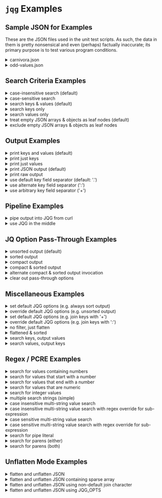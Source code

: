 # `jqg` Examples

## Sample JSON for Examples

These are the JSON files used in the unit test scripts. As such, the data in them is pretty nonsensical and even (perhaps) factually inaccurate; its primary purpose is to test various program conditions.

[//]: # (------------------------------------------------------------------)
[//]: # (--- NOTE: this file is generated using the gen-examples-md.pl   --)
[//]: # (--- script and should not be edited directly                    --)
[//]: # (------------------------------------------------------------------)

[//]: # (==================================================================)
<details>
    <summary>carnivora.json</summary>

```json
{
  "isa": "mammal",
  "classification": {
    "kingdom": "animalia",
    "phylum": "chordata",
    "class": "mammalia"
  },
  "subclades": [
    "feliformia",
    "caniformia"
  ],
  "cat": {
    "isa": "feline",
    "feral": [
      {
        "species": "lion",
        "aka": "king of the beasts"
      },
      {
        "species": "Bengal tiger"
      },
      {
        "species": "black-footed cat",
        "aka": "felis nigripes"
      }
    ],
    "domesticated": [
      {
        "petname": "Fluffy",
        "breed": "Bengal",
        "color": ""
      },
      {
        "petname": "Misty",
        "breed": "domestic short hair",
        "color": "yellow"
      }
    ]
  },
  "dog": [
    {
      "petname": "Growler",
      "breed": "mutt"
    },
    {
      "petname": "Tiger",
      "breed": "yellow labrador",
      "feral": true,
      "type": "domesticated"
    },
    {}
  ]
}
```

</details>

<details>
<summary>odd-values.json</summary>

```json
{
  "one": {
    "start-string": "foo",
    "null-value": null,
    "integer-number": 101,
    "string-with-pipe": "this|that",
    "key|with|pipe": true,
    "string-with-parens": "(this and that)",
    "key(with)parens": true,
    "bare-parens()": true,
    "left(paren-only": true,
    "unmatched-left)-paren": false
  },
  "two": [
    {
      "two-a": {
        "non-integer-number": -101.75,
        "number-zero": 0
      },
      "true-boolean": true,
      "two-b": {
        "false-boolean": false
      }
    },
    {
      "two-c": {
        "alpha-num-1": "a1",
        "alpha-num-2": "2b",
        "alpha-num-3": "a12b"
      }
    }
  ],
  "three": {
    "empty-string": "",
    "empty-object": {},
    "empty-array": []
  },
  "four": [
    "first",
    null,
    {},
    "fourth"
  ],
  "end-string": "bar"
}
```

</details>

[//]: # (==================================================================)

## Search Criteria Examples

[//]: # (------------------------------------------------------------------)
<details>
<summary>case-insensitive search (default)</summary>

```bash
$ jqg Tiger carnivora.json
{
  "cat.feral.1.species": "Bengal tiger",
  "dog.1.petname": "Tiger"
}
```

</details>

[//]: # (------------------------------------------------------------------)
<details>
<summary>case-sensitive search</summary>

```bash
$ jqg -I Tiger carnivora.json
{
  "dog.1.petname": "Tiger"
}
```

</details>

[//]: # (------------------------------------------------------------------)
<details>
<summary>search keys & values (default)</summary>

```bash
$ jqg king carnivora.json
{
  "classification.kingdom": "animalia",
  "cat.feral.0.aka": "king of the beasts"
}
```

</details>

[//]: # (------------------------------------------------------------------)
<details>
<summary>search keys only</summary>

```bash
$ jqg -k king carnivora.json
{
  "classification.kingdom": "animalia"
}
```

</details>

[//]: # (------------------------------------------------------------------)
<details>
<summary>search values only</summary>

```bash
$ jqg -v king carnivora.json
{
  "cat.feral.0.aka": "king of the beasts"
}
```

</details>

[//]: # (------------------------------------------------------------------)
<details>
<summary>treat empty JSON arrays & objects as leaf nodes (default)</summary>

```bash
$ jqg empty odd-values.json
{
  "three.empty-string": "",
  "three.empty-object": {},
  "three.empty-array": []
}
```

</details>

[//]: # (------------------------------------------------------------------)
<details>
<summary>exclude empty JSON arrays & objects as leaf nodes</summary>

```bash
$ jqg -E empty odd-values.json
{
  "three.empty-string": ""
}
```

</details>

[//]: # (==================================================================)

## Output Examples

[//]: # (------------------------------------------------------------------)
<details>
<summary>print keys and values (default)</summary>

```bash
$ jqg feli carnivora.json
{
  "subclades.0": "feliformia",
  "cat.isa": "feline",
  "cat.feral.2.aka": "felis nigripes"
}
```

</details>

[//]: # (------------------------------------------------------------------)
<details>
<summary>print just keys</summary>

```bash
$ jqg -K feli carnivora.json
[
  "subclades.0",
  "cat.isa",
  "cat.feral.2.aka"
]
```

</details>

[//]: # (------------------------------------------------------------------)
<details>
<summary>print just values</summary>

```bash
$ jqg -V feli carnivora.json
[
  "feliformia",
  "feline",
  "felis nigripes"
]
```

</details>

[//]: # (------------------------------------------------------------------)
<details>
<summary>print JSON output (default)</summary>

```bash
$ jqg -K feral carnivora.json
[
  "cat.feral.0.species",
  "cat.feral.0.aka",
  "cat.feral.1.species",
  "cat.feral.2.species",
  "cat.feral.2.aka",
  "dog.1.feral"
]
```

</details>

[//]: # (------------------------------------------------------------------)
<details>
<summary>print raw output</summary>

```bash
$ jqg -r -K feral carnivora.json
cat.feral.0.species
cat.feral.0.aka
cat.feral.1.species
cat.feral.2.species
cat.feral.2.aka
dog.1.feral
```

</details>

[//]: # (------------------------------------------------------------------)
<details>
<summary>use default key field separator (default: '.')</summary>

```bash
$ jqg feral carnivora.json
{
  "cat.feral.0.species": "lion",
  "cat.feral.0.aka": "king of the beasts",
  "cat.feral.1.species": "Bengal tiger",
  "cat.feral.2.species": "black-footed cat",
  "cat.feral.2.aka": "felis nigripes",
  "dog.1.feral": true
}
```

</details>

[//]: # (------------------------------------------------------------------)
<details>
<summary>use alternate key field separator (':')</summary>

```bash
$ jqg -J feral carnivora.json
{
  "cat:feral:0:species": "lion",
  "cat:feral:0:aka": "king of the beasts",
  "cat:feral:1:species": "Bengal tiger",
  "cat:feral:2:species": "black-footed cat",
  "cat:feral:2:aka": "felis nigripes",
  "dog:1:feral": true
}
```

</details>

[//]: # (------------------------------------------------------------------)
<details>
<summary>use arbitrary key field separator ('+')</summary>

```bash
$ jqg -j + feral carnivora.json
{
  "cat+feral+0+species": "lion",
  "cat+feral+0+aka": "king of the beasts",
  "cat+feral+1+species": "Bengal tiger",
  "cat+feral+2+species": "black-footed cat",
  "cat+feral+2+aka": "felis nigripes",
  "dog+1+feral": true
}
```

</details>

[//]: # (==================================================================)

## Pipeline Examples

[//]: # (------------------------------------------------------------------)
<details>
<summary>pipe output into JQG from curl</summary>

```bash
$ curl -m 4 -s https://raw.githubusercontent.com/NorthboundTrain/jqg/main/test/odd-values.json | jqg -v '(?<!\d)0|\[\]'
{
  "two.0.two-a.number-zero": 0,
  "three.empty-array": []
}
```

</details>

[//]: # (------------------------------------------------------------------)
<details>
<summary>use JQG in the middle</summary>

```bash
$ jq . carnivora.json | jqg feli | jq -S -c
{"cat.feral.2.aka":"felis nigripes","cat.isa":"feline","subclades.0":"feliformia"}
```

</details>

[//]: # (==================================================================)

## JQ Option Pass-Through Examples

[//]: # (------------------------------------------------------------------)
<details>
<summary>unsorted output (default)</summary>

```bash
$ jqg mammal carnivora.json
{
  "isa": "mammal",
  "classification.class": "mammalia"
}
```

</details>

[//]: # (------------------------------------------------------------------)
<details>
<summary>sorted output</summary>

```bash
$ jqg -q -S mammal carnivora.json
{
  "classification.class": "mammalia",
  "isa": "mammal"
}
```

</details>

[//]: # (------------------------------------------------------------------)
<details>
<summary>compact output</summary>

```bash
$ jqg -q -c mammal carnivora.json
{"isa":"mammal","classification.class":"mammalia"}
```

</details>

[//]: # (------------------------------------------------------------------)
<details>
<summary>compact & sorted output</summary>

```bash
$ jqg -q -S -q -c mammal carnivora.json
{"classification.class":"mammalia","isa":"mammal"}
```

</details>

[//]: # (------------------------------------------------------------------)
<details>
<summary>alternate compact & sorted output invocation</summary>

```bash
$ jqg -q -Sc mammal carnivora.json
{"classification.class":"mammalia","isa":"mammal"}
```

</details>

[//]: # (------------------------------------------------------------------)
<details>
<summary>clear out pass-through options</summary>

```bash
$ jqg -q -S -q -c -Q mammal carnivora.json
{
  "isa": "mammal",
  "classification.class": "mammalia"
}
```

</details>

[//]: # (==================================================================)

## Miscellaneous Examples

[//]: # (------------------------------------------------------------------)
<details>
<summary>set default JQG options (e.g. always sort output)</summary>

```bash
$ export JQG_OPTS="-q -S"
$ jqg mammal carnivora.json
{
  "classification.class": "mammalia",
  "isa": "mammal"
}
```

</details>

[//]: # (------------------------------------------------------------------)
<details>
<summary>override default JQG options (e.g. unsorted output)</summary>

```bash
$ export JQG_OPTS="-q -S"
$ jqg -Q mammal carnivora.json
{
  "isa": "mammal",
  "classification.class": "mammalia"
}
```

</details>

[//]: # (------------------------------------------------------------------)
<details>
<summary>set default JQG options (e.g. join keys with '+')</summary>

```bash
$ export JQG_OPTS="-j +"
$ jqg feral carnivora.json
{
  "cat+feral+0+species": "lion",
  "cat+feral+0+aka": "king of the beasts",
  "cat+feral+1+species": "Bengal tiger",
  "cat+feral+2+species": "black-footed cat",
  "cat+feral+2+aka": "felis nigripes",
  "dog+1+feral": true
}
```

</details>

[//]: # (------------------------------------------------------------------)
<details>
<summary>override default JQG options (e.g. join keys with ':')</summary>

```bash
$ export JQG_OPTS="-j +"
$ jqg -J feral carnivora.json
{
  "cat:feral:0:species": "lion",
  "cat:feral:0:aka": "king of the beasts",
  "cat:feral:1:species": "Bengal tiger",
  "cat:feral:2:species": "black-footed cat",
  "cat:feral:2:aka": "felis nigripes",
  "dog:1:feral": true
}
```

</details>

[//]: # (------------------------------------------------------------------)
<details>
<summary>no filter, just flatten</summary>

```bash
$ jqg . odd-values.json
{
  "one.start-string": "foo",
  "one.null-value": null,
  "one.integer-number": 101,
  "one.string-with-pipe": "this|that",
  "one.key|with|pipe": true,
  "one.string-with-parens": "(this and that)",
  "one.key(with)parens": true,
  "one.bare-parens()": true,
  "one.left(paren-only": true,
  "one.unmatched-left)-paren": false,
  "two.0.two-a.non-integer-number": -101.75,
  "two.0.two-a.number-zero": 0,
  "two.0.true-boolean": true,
  "two.0.two-b.false-boolean": false,
  "two.1.two-c.alpha-num-1": "a1",
  "two.1.two-c.alpha-num-2": "2b",
  "two.1.two-c.alpha-num-3": "a12b",
  "three.empty-string": "",
  "three.empty-object": {},
  "three.empty-array": [],
  "four.0": "first",
  "four.1": null,
  "four.2": {},
  "four.3": "fourth",
  "end-string": "bar"
}
```

</details>

[//]: # (------------------------------------------------------------------)
<details>
<summary>flattened & sorted</summary>

```bash
$ jqg -q -S . odd-values.json
{
  "end-string": "bar",
  "four.0": "first",
  "four.1": null,
  "four.2": {},
  "four.3": "fourth",
  "one.bare-parens()": true,
  "one.integer-number": 101,
  "one.key(with)parens": true,
  "one.key|with|pipe": true,
  "one.left(paren-only": true,
  "one.null-value": null,
  "one.start-string": "foo",
  "one.string-with-parens": "(this and that)",
  "one.string-with-pipe": "this|that",
  "one.unmatched-left)-paren": false,
  "three.empty-array": [],
  "three.empty-object": {},
  "three.empty-string": "",
  "two.0.true-boolean": true,
  "two.0.two-a.non-integer-number": -101.75,
  "two.0.two-a.number-zero": 0,
  "two.0.two-b.false-boolean": false,
  "two.1.two-c.alpha-num-1": "a1",
  "two.1.two-c.alpha-num-2": "2b",
  "two.1.two-c.alpha-num-3": "a12b"
}
```

</details>

[//]: # (------------------------------------------------------------------)
<details>
<summary>search keys, output values</summary>

```bash
$ jqg -k king -V carnivora.json
[
  "animalia"
]
```

</details>

[//]: # (------------------------------------------------------------------)
<details>
<summary>search values, output keys</summary>

```bash
$ jqg -v king -K carnivora.json
[
  "cat.feral.0.aka"
]
```

</details>

[//]: # (==================================================================)

## Regex / PCRE Examples

[//]: # (------------------------------------------------------------------)
<details>
<summary>search for values containing numbers</summary>

```bash
$ jqg -v '\d+' odd-values.json
{
  "one.integer-number": 101,
  "two.0.two-a.non-integer-number": -101.75,
  "two.0.two-a.number-zero": 0,
  "two.1.two-c.alpha-num-1": "a1",
  "two.1.two-c.alpha-num-2": "2b",
  "two.1.two-c.alpha-num-3": "a12b"
}
```

</details>

[//]: # (------------------------------------------------------------------)
<details>
<summary>search for values that start with a number</summary>

```bash
$ jqg -v '^-?\d+' odd-values.json
{
  "one.integer-number": 101,
  "two.0.two-a.non-integer-number": -101.75,
  "two.0.two-a.number-zero": 0,
  "two.1.two-c.alpha-num-2": "2b"
}
```

</details>

[//]: # (------------------------------------------------------------------)
<details>
<summary>search for values that end with a number</summary>

```bash
$ jqg -v '\d+$' odd-values.json
{
  "one.integer-number": 101,
  "two.0.two-a.non-integer-number": -101.75,
  "two.0.two-a.number-zero": 0,
  "two.1.two-c.alpha-num-1": "a1"
}
```

</details>

[//]: # (------------------------------------------------------------------)
<details>
<summary>search for values that are numeric</summary>

```bash
$ jqg -v '^[-.\d]+$' odd-values.json
{
  "one.integer-number": 101,
  "two.0.two-a.non-integer-number": -101.75,
  "two.0.two-a.number-zero": 0
}
```

</details>

[//]: # (------------------------------------------------------------------)
<details>
<summary>search for integer values</summary>

```bash
$ jqg -v '^\d+$' odd-values.json
{
  "one.integer-number": 101,
  "two.0.two-a.number-zero": 0
}
```

</details>

[//]: # (------------------------------------------------------------------)
<details>
<summary>multiple search strings (simple)</summary>

```bash
$ jqg 'species|breed' carnivora.json
{
  "cat.feral.0.species": "lion",
  "cat.feral.1.species": "Bengal tiger",
  "cat.feral.2.species": "black-footed cat",
  "cat.domesticated.0.breed": "Bengal",
  "cat.domesticated.1.breed": "domestic short hair",
  "dog.0.breed": "mutt",
  "dog.1.breed": "yellow labrador"
}
```

</details>

[//]: # (------------------------------------------------------------------)
<details>
<summary>case insensitive multi-string value search</summary>

```bash
$ jqg -v 'f|M' carnivora.json
{
  "isa": "mammal",
  "classification.kingdom": "animalia",
  "classification.class": "mammalia",
  "subclades.0": "feliformia",
  "subclades.1": "caniformia",
  "cat.isa": "feline",
  "cat.feral.0.aka": "king of the beasts",
  "cat.feral.2.species": "black-footed cat",
  "cat.feral.2.aka": "felis nigripes",
  "cat.domesticated.0.petname": "Fluffy",
  "cat.domesticated.1.petname": "Misty",
  "cat.domesticated.1.breed": "domestic short hair",
  "dog.0.breed": "mutt",
  "dog.1.type": "domesticated"
}
```

</details>

[//]: # (------------------------------------------------------------------)
<details>
<summary>case insensitive multi-string value search with regex override for sub-expression</summary>

<p/>

**Test Skipped - ** *due to a bug in JQ's Oniguruma library, this requires a post 1.6 JQ build*

```bash
$ jqg -v 'f|(?-i:M)' carnivora.json
{
  "subclades.0": "feliformia",
  "subclades.1": "caniformia",
  "cat.isa": "feline",
  "cat.feral.0.aka": "king of the beasts",
  "cat.feral.2.species": "black-footed cat",
  "cat.feral.2.aka": "felis nigripes",
  "cat.domesticated.0.petname": "Fluffy",
  "cat.domesticated.1.petname": "Misty"
}
```

</details>

[//]: # (------------------------------------------------------------------)
<details>
<summary>case sensitive multi-string value search</summary>

```bash
$ jqg -Iv 'f|M' carnivora.json
{
  "subclades.0": "feliformia",
  "subclades.1": "caniformia",
  "cat.isa": "feline",
  "cat.feral.0.aka": "king of the beasts",
  "cat.feral.2.species": "black-footed cat",
  "cat.feral.2.aka": "felis nigripes",
  "cat.domesticated.0.petname": "Fluffy",
  "cat.domesticated.1.petname": "Misty"
}
```

</details>

[//]: # (------------------------------------------------------------------)
<details>
<summary>case sensitive multi-string value search with regex override for sub-expression</summary>

```bash
$ jqg -Iv 'f|(?i:M)' carnivora.json
{
  "isa": "mammal",
  "classification.kingdom": "animalia",
  "classification.class": "mammalia",
  "subclades.0": "feliformia",
  "subclades.1": "caniformia",
  "cat.isa": "feline",
  "cat.feral.0.aka": "king of the beasts",
  "cat.feral.2.species": "black-footed cat",
  "cat.feral.2.aka": "felis nigripes",
  "cat.domesticated.0.petname": "Fluffy",
  "cat.domesticated.1.petname": "Misty",
  "cat.domesticated.1.breed": "domestic short hair",
  "dog.0.breed": "mutt",
  "dog.1.type": "domesticated"
}
```

</details>

[//]: # (------------------------------------------------------------------)
<details>
<summary>search for pipe literal</summary>

```bash
$ jqg '\|' odd-values.json
{
  "one.string-with-pipe": "this|that",
  "one.key|with|pipe": true
}
```

</details>

[//]: # (------------------------------------------------------------------)
<details>
<summary>search for parens (either)</summary>

```bash
$ jqg '\(|\)' odd-values.json
{
  "one.string-with-parens": "(this and that)",
  "one.key(with)parens": true,
  "one.bare-parens()": true,
  "one.left(paren-only": true,
  "one.unmatched-left)-paren": false
}
```

</details>

[//]: # (------------------------------------------------------------------)
<details>
<summary>search for parens (both)</summary>

```bash
$ jqg '\(\)' odd-values.json
{
  "one.bare-parens()": true
}
```

</details>

[//]: # (==================================================================)

## Unflatten Mode Examples

[//]: # (------------------------------------------------------------------)
<details>
<summary>flatten and unflatten JSON</summary>

```bash
# example of filtered, flattened output
$ jqg four odd-values.json
{
  "four.0": "first",
  "four.1": null,
  "four.2": {},
  "four.3": "fourth"
}
# same output, unflattened
$ jqg four odd-values.json | jqg -u
{
  "four": [
    "first",
    null,
    {},
    "fourth"
  ]
}
```

</details>

[//]: # (------------------------------------------------------------------)
<details>
<summary>flatten and unflatten JSON containing sparse array</summary>

```bash
# example of filtered, flattened non-empty output
$ jqg -E four odd-values.json
{
  "four.0": "first",
  "four.1": null,
  "four.3": "fourth"
}
# same output, unflattened
$ jqg -E four odd-values.json | jqg -u
{
  "four": [
    "first",
    null,
    null,
    "fourth"
  ]
}
```

</details>

[//]: # (------------------------------------------------------------------)
<details>
<summary>flatten and unflatten JSON using non-default join character</summary>

```bash
# example of filtered, flattened output, keys joined with '^'
$ jqg -j ^ two odd-values.json
{
  "two^0^two-a^non-integer-number": -101.75,
  "two^0^two-a^number-zero": 0,
  "two^0^true-boolean": true,
  "two^0^two-b^false-boolean": false,
  "two^1^two-c^alpha-num-1": "a1",
  "two^1^two-c^alpha-num-2": "2b",
  "two^1^two-c^alpha-num-3": "a12b"
}
# same output, unflattened
$ jqg -j ^ two odd-values.json | jqg -u -j ^
{
  "two": [
    {
      "two-a": {
        "non-integer-number": -101.75,
        "number-zero": 0
      },
      "true-boolean": true,
      "two-b": {
        "false-boolean": false
      }
    },
    {
      "two-c": {
        "alpha-num-1": "a1",
        "alpha-num-2": "2b",
        "alpha-num-3": "a12b"
      }
    }
  ]
}
```

</details>

[//]: # (------------------------------------------------------------------)
<details>
<summary>flatten and unflatten JSON using JQG_OPTS</summary>

```bash
# example of filtered, flattened output, keys joined with '+'
$ export JQG_OPTS='-j +'
$ jqg two odd-values.json
{
  "two+0+two-a+non-integer-number": -101.75,
  "two+0+two-a+number-zero": 0,
  "two+0+true-boolean": true,
  "two+0+two-b+false-boolean": false,
  "two+1+two-c+alpha-num-1": "a1",
  "two+1+two-c+alpha-num-2": "2b",
  "two+1+two-c+alpha-num-3": "a12b"
}
# same output, unflattened
$ export JQG_OPTS='-j +'
$ jqg two odd-values.json | jqg -u
{
  "two": [
    {
      "two-a": {
        "non-integer-number": -101.75,
        "number-zero": 0
      },
      "true-boolean": true,
      "two-b": {
        "false-boolean": false
      }
    },
    {
      "two-c": {
        "alpha-num-1": "a1",
        "alpha-num-2": "2b",
        "alpha-num-3": "a12b"
      }
    }
  ]
}
```

</details>
